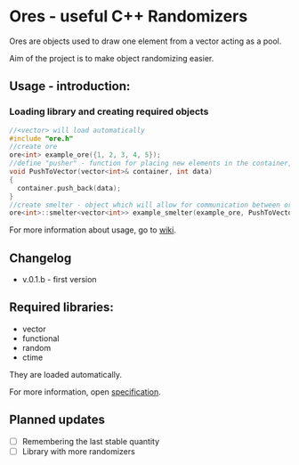 # Ores - useful C++ Randomizers
Ores are objects used to draw one element from a vector acting as a pool.

Aim of the project is to make object randomizing easier.
## Usage - introduction:
### Loading library and creating required objects
```cpp
//<vector> will load automatically
#include "ore.h"
//create ore
ore<int> example_ore({1, 2, 3, 4, 5});
//define "pusher" - function for placing new elements in the container, used by smelters
void PushToVector(vector<int>& container, int data)
{
  container.push_back(data);
}
//create smelter - object which will allow for communication between ore and container, e. g. vector.
ore<int>::smelter<vector<int>> example_smelter(example_ore, PushToVector);
```
For more information about usage, go to [wiki](https://github.com/Cantro93/ores/wiki).
## Changelog
* v.0.1.b - first version

## Required libraries:
* vector
* functional
* random
* ctime

They are loaded automatically.

For more information, open [specification](https://github.com/Cantro93/ores/wiki/Specification).
## Planned updates
- [ ] Remembering the last stable quantity
- [ ] Library with more randomizers

